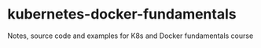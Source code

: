 # kubernetes-docker-fundamentals

Notes, source code and examples for K8s and Docker fundamentals course
